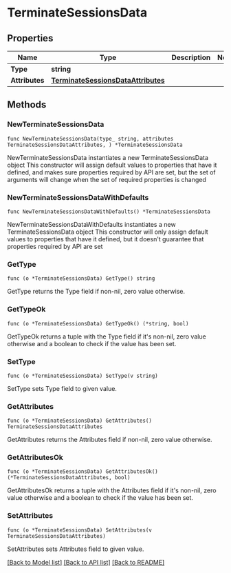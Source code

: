 # TerminateSessionsData

## Properties

Name | Type | Description | Notes
------------ | ------------- | ------------- | -------------
**Type** | **string** |  | 
**Attributes** | [**TerminateSessionsDataAttributes**](TerminateSessionsDataAttributes.md) |  | 

## Methods

### NewTerminateSessionsData

`func NewTerminateSessionsData(type_ string, attributes TerminateSessionsDataAttributes, ) *TerminateSessionsData`

NewTerminateSessionsData instantiates a new TerminateSessionsData object
This constructor will assign default values to properties that have it defined,
and makes sure properties required by API are set, but the set of arguments
will change when the set of required properties is changed

### NewTerminateSessionsDataWithDefaults

`func NewTerminateSessionsDataWithDefaults() *TerminateSessionsData`

NewTerminateSessionsDataWithDefaults instantiates a new TerminateSessionsData object
This constructor will only assign default values to properties that have it defined,
but it doesn't guarantee that properties required by API are set

### GetType

`func (o *TerminateSessionsData) GetType() string`

GetType returns the Type field if non-nil, zero value otherwise.

### GetTypeOk

`func (o *TerminateSessionsData) GetTypeOk() (*string, bool)`

GetTypeOk returns a tuple with the Type field if it's non-nil, zero value otherwise
and a boolean to check if the value has been set.

### SetType

`func (o *TerminateSessionsData) SetType(v string)`

SetType sets Type field to given value.


### GetAttributes

`func (o *TerminateSessionsData) GetAttributes() TerminateSessionsDataAttributes`

GetAttributes returns the Attributes field if non-nil, zero value otherwise.

### GetAttributesOk

`func (o *TerminateSessionsData) GetAttributesOk() (*TerminateSessionsDataAttributes, bool)`

GetAttributesOk returns a tuple with the Attributes field if it's non-nil, zero value otherwise
and a boolean to check if the value has been set.

### SetAttributes

`func (o *TerminateSessionsData) SetAttributes(v TerminateSessionsDataAttributes)`

SetAttributes sets Attributes field to given value.



[[Back to Model list]](../README.md#documentation-for-models) [[Back to API list]](../README.md#documentation-for-api-endpoints) [[Back to README]](../README.md)


